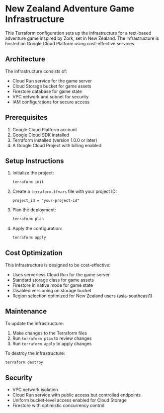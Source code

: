 # New Zealand Adventure Game Infrastructure

This Terraform configuration sets up the infrastructure for a text-based adventure game inspired by Zork, set in New Zealand. The infrastructure is hosted on Google Cloud Platform using cost-effective services.

## Architecture

The infrastructure consists of:
- Cloud Run service for the game server
- Cloud Storage bucket for game assets
- Firestore database for game state
- VPC network and subnet for security
- IAM configurations for secure access

## Prerequisites

1. Google Cloud Platform account
2. Google Cloud SDK installed
3. Terraform installed (version 1.0.0 or later)
4. A Google Cloud Project with billing enabled

## Setup Instructions

1. Initialize the project:
   ```bash
   terraform init
   ```

2. Create a `terraform.tfvars` file with your project ID:
   ```hcl
   project_id = "your-project-id"
   ```

3. Plan the deployment:
   ```bash
   terraform plan
   ```

4. Apply the configuration:
   ```bash
   terraform apply
   ```

## Cost Optimization

This infrastructure is designed to be cost-effective:
- Uses serverless Cloud Run for the game server
- Standard storage class for game assets
- Firestore in native mode for game state
- Disabled versioning on storage bucket
- Region selection optimized for New Zealand users (asia-southeast1)

## Maintenance

To update the infrastructure:
1. Make changes to the Terraform files
2. Run `terraform plan` to review changes
3. Run `terraform apply` to apply changes

To destroy the infrastructure:
```bash
terraform destroy
```

## Security

- VPC network isolation
- Cloud Run service with public access but controlled endpoints
- Uniform bucket-level access enabled for Cloud Storage
- Firestore with optimistic concurrency control 